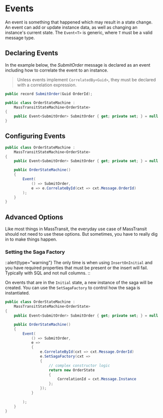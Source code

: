 # Events

An event is something that happened which may result in a state change. An event can add or update instance data, as well as changing an instance's current
state. The `Event<T>` is generic, where `T` must be a valid message type.

## Declaring Events

In the example below, the _SubmitOrder_ message is declared as an event including how to correlate the event to an instance.

> Unless events implement `CorrelatedBy<Guid>`, they must be declared with a correlation expression.

```csharp
public record SubmitOrder(Guid OrderId);

public class OrderStateMachine :
    MassTransitStateMachine<OrderState>
{
    public Event<SubmitOrder> SubmitOrder { get; private set; } = null!;
}
```

## Configuring Events

```csharp
public class OrderStateMachine :
    MassTransitStateMachine<OrderState>
{
    public Event<SubmitOrder> SubmitOrder { get; private set; } = null!;

    public OrderStateMachine()
    {
        Event(
            () => SubmitOrder, 
            e => e.CorrelateById(cxt => cxt.Message.OrderId)
        );
    }
}
```

## Advanced Options

Like most things in MassTransit, the everyday use case of MassTransit should not
need to use these options. But sometimes, you have to really dig in to make things
happen.

### Setting the Saga Factory

::alert{type="warning"}
The only time is when using `InsertOnInitial` and you have required properties
that must be present or the insert will fail. Typically with SQL and not null columns.
::

On events that are in the `Initial` state, a new instance of the saga will be
created. You can use the `SetSagaFactory` to control how the saga is instantiated.

```csharp
public class OrderStateMachine :
    MassTransitStateMachine<OrderState>
{
    public Event<SubmitOrder> SubmitOrder { get; private set; } = null!;

    public OrderStateMachine()
    {
        Event(
            () => SubmitOrder, 
            e => 
            {
                e.CorrelateById(cxt => cxt.Message.OrderId)
                e.SetSagaFactory(cxt =>
                {
                    // complex constructor logic
                    return new OrderState 
                    {
                        CorrelationId = cxt.Message.Instance 
                    };
                });
            }
            
        );
    }
}
```
